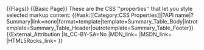 {{Flags}}
{{Basic Page}}
These are the CSS ''properties'' that let you style selected markup content:
{{#ask:[[Category:CSS Properties]]|?API name|?Summary|link=none|format=template|template=Summary_Table_Body|introtemplate=Summary_Table_Header|outrotemplate=Summary_Table_Footer}}
{{External_Attribution
|Is_CC-BY-SA=No
|MDN_link=
|MSDN_link=
|HTML5Rocks_link=
}}